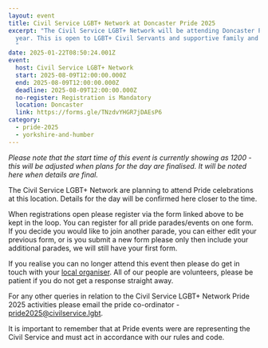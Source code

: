 ```yaml
---
layout: event
title: Civil Service LGBT+ Network at Doncaster Pride 2025
excerpt: "The Civil Service LGBT+ Network will be attending Doncaster Pride this
  year. This is open to LGBT+ Civil Servants and supportive family and friends.
  "
date: 2025-01-22T08:50:24.001Z
event:
  host: Civil Service LGBT+ Network
  start: 2025-08-09T12:00:00.000Z
  end: 2025-08-09T12:00:00.000Z
  deadline: 2025-08-09T12:00:00.000Z
  no-register: Registration is Mandatory
  location: Doncaster
  link: https://forms.gle/TNzdvYHGR7jDAEsP6
category:
  - pride-2025
  - yorkshire-and-humber
---
```

*P﻿lease note that the start time of this event is currently showing as 1200 - this will be adjusted when plans for the day are finalised. It will be noted here when details are final.*

The Civil Service LGBT+ Network are planning to attend Pride celebrations at this location. Details for the day will be confirmed here closer to the time. 

When registrations open please register via the form linked above to be kept in the loop. You can register for all pride parades/events on one form. If you decide you would like to join another parade, you can either edit your previous form, or is you submit a new form please only then include your additional parades, we will still have your first form.

I﻿f you realise you can no longer attend this event then please do get in touch with your [local organiser](https://www.civilservice.lgbt/team/). All of our people are volunteers, please be patient if you do not get a response straight away. 

F﻿or any other queries in relation to the Civil Service LGBT+ Network Pride 2025 activities please email the pride co-ordinator - [pride2025@civilservice.lgbt](mailto:pride2025@civilservice.lgbt).

I﻿t is important to remember that at Pride events were are representing the Civil Service and must act in accordance with our rules and code.